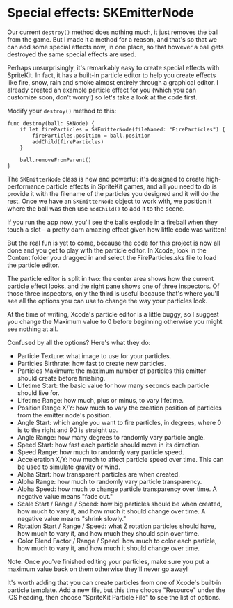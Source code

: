 # Special effects: SKEmitterNode

Our current `destroy()` method does nothing much, it just removes the ball from the game. But I made it a method for a reason, and that's so that we can add some special effects now, in one place, so that however a ball gets destroyed the same special effects are used.

Perhaps unsurprisingly, it's remarkably easy to create special effects with SpriteKit. In fact, it has a built-in particle editor to help you create effects like fire, snow, rain and smoke almost entirely through a graphical editor. I already created an example particle effect for you (which you can customize soon, don't worry!) so let's take a look at the code first.

Modify your `destroy()` method to this:

    func destroy(ball: SKNode) {
        if let fireParticles = SKEmitterNode(fileNamed: "FireParticles") {
            fireParticles.position = ball.position
            addChild(fireParticles)
        }

        ball.removeFromParent()
    }

The `SKEmitterNode` class is new and powerful: it's designed to create high-performance particle effects in SpriteKit games, and all you need to do is provide it with the filename of the particles you designed and it will do the rest. Once we have an `SKEmitterNode` object to work with, we position it where the ball was then use `addChild()` to add it to the scene.

If you run the app now, you'll see the balls explode in a fireball when they touch a slot – a pretty darn amazing effect given how little code was written!

But the real fun is yet to come, because the code for this project is now all done and you get to play with the particle editor. In Xcode, look in the Content folder you dragged in and select the FireParticles.sks file to load the particle editor.

The particle editor is split in two: the center area shows how the current particle effect looks, and the right pane shows one of three inspectors. Of those three inspectors, only the third is useful because that's where you'll see all the options you can use to change the way your particles look.

At the time of writing, Xcode's particle editor is a little buggy, so I suggest you change the Maximum value to 0 before beginning otherwise you might see nothing at all.

Confused by all the options? Here's what they do:

- Particle Texture: what image to use for your particles.
- Particles Birthrate: how fast to create new particles.
- Particles Maximum: the maximum number of particles this emitter should create before finishing.
- Lifetime Start: the basic value for how many seconds each particle should live for.
- Lifetime Range: how much, plus or minus, to vary lifetime.
- Position Range X/Y: how much to vary the creation position of particles from the emitter node's position.
- Angle Start: which angle you want to fire particles, in degrees, where 0 is to the right and 90 is straight up.
- Angle Range: how many degrees to randomly vary particle angle.
- Speed Start: how fast each particle should move in its direction.
- Speed Range: how much to randomly vary particle speed.
- Acceleration X/Y: how much to affect particle speed over time. This can be used to simulate gravity or wind.
- Alpha Start: how transparent particles are when created.
- Alpha Range: how much to randomly vary particle transparency.
- Alpha Speed: how much to change particle transparency over time. A negative value means "fade out."
- Scale Start / Range / Speed: how big particles should be when created, how much to vary it, and how much it should change over time. A negative value means "shrink slowly."
- Rotation Start / Range / Speed: what Z rotation particles should have, how much to vary it, and how much they should spin over time.
- Color Blend Factor / Range / Speed: how much to color each particle, how much to vary it, and how much it should change over time.

Note: Once you've finished editing your particles, make sure you put a maximum value back on them otherwise they'll never go away!

It's worth adding that you can create particles from one of Xcode's built-in particle template. Add a new file, but this time choose "Resource" under the iOS heading, then choose "SpriteKit Particle File" to see the list of options.

